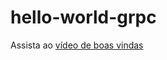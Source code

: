 # hello-world-grpc

Assista ao [vídeo de boas vindas](https://www.youtube.com/watch?v=_Re4CAhGD80&ab_channel=RonaldRodrigues)
